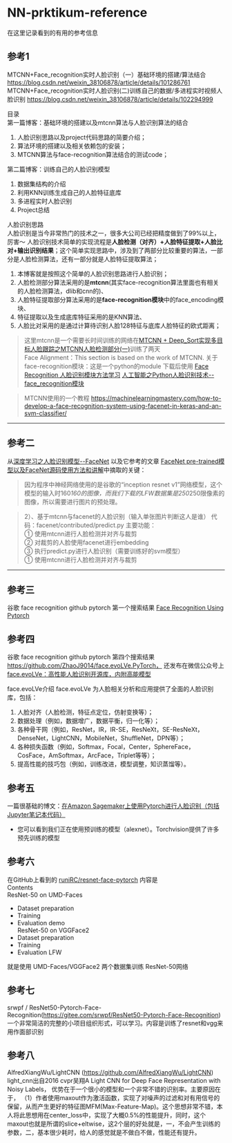 # NN-prktikum-reference
在这里记录看到的有用的参考信息

## 参考1
MTCNN+Face_recognition实时人脸识别（一）基础环境的搭建/算法结合 https://blog.csdn.net/weixin_38106878/article/details/101286761
MTCNN+Face_recognition实时人脸识别(二)训练自己的数据/多进程实时视频人脸识别 https://blog.csdn.net/weixin_38106878/article/details/102294999   


目录   
第一篇博客：基础环境的搭建以及mtcnn算法与人脸识别算法的结合
1. 人脸识别思路以及project代码思路的简要介绍；
2. 算法环境的搭建以及相关依赖包的安装；
3. MTCNN算法与face-recognition算法结合的测试code；   



第二篇博客：训练自己的人脸识别模型   
1. 数据集结构的介绍
2. 利用KNN训练生成自己的人脸特征底库
3. 多进程实时人脸识别
4. Project总结

人脸识别思路   
人脸识别是当今非常热门的技术之一，很多大公司已经把精度做到了99%以上，厉害～
人脸识别技术简单的实现流程是**人脸检测（对齐）+人脸特征提取+人脸比对+输出识别结果**；这个简单实现思路中，涉及到了两部分比较重要的算法，一部分是人脸检测算法，还有一部分就是人脸特征提取算法；   
1. 本博客就是按照这个简单的人脸识别思路进行人脸识别；
2. 人脸检测部分算法采用的是**mtcnn**(其实face-recognition算法里面也有相关的人脸检测算法，dlib和cnn的)、
3. 人脸特征提取部分算法采用的是**face-recognition模块**中的face_encoding模块、
4. 特征提取以及生成底库特征采用的是KNN算法、
5. 人脸比对采用的是通过计算待识别人脸128特征与底库人脸特征的欧式距离；   


> 这里mtcnn是一个需要长时间训练的网络在[MTCNN + Deep_Sort实现多目标人脸跟踪之MTCNN人脸检测部分(一)](https://blog.csdn.net/weixin_38106878/article/details/98958406)训练了两天   
Face Alignment：This section is based on the work of MTCNN.
> 关于face-recognition模块：这是一个python的module 下载后使用  [Face Recognition 人脸识别模块方法学习](https://blog.csdn.net/u014695788/article/details/89352503)  [人工智能之Python人脸识别技术--face_recognition模块](https://blog.csdn.net/qq_31673689/article/details/79370412?utm_medium=distribute.pc_relevant.none-task-blog-baidujs_title-3&spm=1001.2101.3001.4242)   

> MTCNN使用的一个教程 https://machinelearningmastery.com/how-to-develop-a-face-recognition-system-using-facenet-in-keras-and-an-svm-classifier/



---
## 参考二
从[深度学习之人脸识别模型--FaceNet](https://www.buildworld.cn/2020/04/17/%E6%B7%B1%E5%BA%A6%E5%AD%A6%E4%B9%A0%E4%B9%8B%E4%BA%BA%E8%84%B8%E8%AF%86%E5%88%AB%E6%A8%A1%E5%9E%8B-FaceNet/#5%E3%80%81GPU%E5%86%85%E5%AD%98%E6%BA%A2%E5%87%BA%E9%97%AE%E9%A2%98%EF%BC%8C%E5%B7%B2%E7%BB%8F%E8%A7%A3%E5%86%B3) 以及它参考的文章 [FaceNet pre-trained模型以及FaceNet源码使用方法和讲解](https://blog.csdn.net/MrCharles/article/details/80360461)中摘取的关键：
> 因为程序中神经网络使用的是谷歌的“inception resnet v1”网络模型，这个模型的输入时160*160的图像，而我们下载的LFW数据集是250*250限像素的图像，所以需要进行图片的预处理。   

> 2）、基于mtcnn与facenet的人脸识别（输入单张图片判断这人是谁）
代码：facenet/contributed/predict.py
主要功能：   
① 使用mtcnn进行人脸检测并对齐与裁剪   
② 对裁剪的人脸使用facenet进行embedding  
③ 执行predict.py进行人脸识别（需要训练好的svm模型）   
① 使用mtcnn进行人脸检测并对齐与裁剪  
---

## 参考三
谷歌 face recognition github pytorch 第一个搜索结果 [Face Recognition Using Pytorch](https://github.com/timesler/facenet-pytorch)   



## 参考四
谷歌 face recognition github pytorch 第四个搜索结果 https://github.com/ZhaoJ9014/face.evoLVe.PyTorch，  还发布在微信公众号上[face.evoLVe：高性能人脸识别开源库，内附高能模型](https://mp.weixin.qq.com/s/V8VoyMqVvjblH358ozcWEg)   

face.evoLVe介绍
face.evoLVe 为人脸相关分析和应用提供了全面的人脸识别库，包括：   
1. 人脸对齐（人脸检测，特征点定位，仿射变换等）；   
2. 数据处理（例如，数据增广，数据平衡，归一化等）；   
3. 各种骨干网（例如，ResNet，IR，IR-SE，ResNeXt，SE-ResNeXt，DenseNet，LightCNN，MobileNet，ShuffleNet，DPN等）；   
4. 各种损失函数（例如，Softmax，Focal，Center，SphereFace，CosFace，AmSoftmax，ArcFace，Triplet等等）；   
5. 提高性能的技巧包（例如，训练改进，模型调整，知识蒸馏等）。    


## 参考五
一篇很基础的博文：[在Amazon Sagemaker上使用Pytorch进行人脸识别（包括Jupyter笔记本代码）](https://medium.com/vaibhav-malpanis-blog/face-recognition-using-pytorch-on-amazon-sagemaker-c4f9f34c45f5)  
+ 您可以看到我们正在使用预训练的模型（alexnet）。Torchvision提供了许多预先训练的模型


## 参考六 
在GitHub上看到的 [runiRC/resnet-face-pytorch](https://github.com/AruniRC/resnet-face-pytorch)  内容是   
Contents   
ResNet-50 on UMD-Faces
  + Dataset preparation
  + Training
  + Evaluation demo   
ResNet-50 on VGGFace2   
  + Dataset preparation
  + Training
  + Evaluation LFW   
  
就是使用 UMD-Faces/VGGFace2 两个数据集训练 ResNet-50网络

## 参考七
srwpf / ResNet50-Pytorch-Face-Recognition(https://gitee.com/srwpf/ResNet50-Pytorch-Face-Recognition)
一个非常简洁的完整的小项目组织形式，可以学习。内容是训练了resnet和vgg来用作面部识别

## 参考八 
AlfredXiangWu/LightCNN (https://github.com/AlfredXiangWu/LightCNN)
light_cnn出自2016 cvpr吴翔A Light CNN for Deep Face Representation with Noisy Labels，
优势在于一个很小的模型和一个非常不错的识别率。主要原因在于，
（1）作者使用maxout作为激活函数，实现了对噪声的过滤和对有用信号的保留，从而产生更好的特征图MFM(Max-Feature-Map)。这个思想非常不错，本人将此思想用在center_loss中，实现了大概0.5%的性能提升，同时，这个maxout也就是所谓的slice+eltwise，这2个层的好处就是，一，不会产生训练的参数，二，基本很少耗时，给人的感觉就是不做白不做，性能还有提升。
